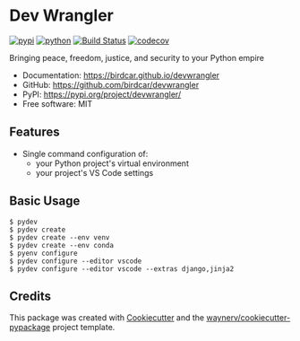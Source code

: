 # Dev Wrangler

[![pypi](https://img.shields.io/pypi/v/devwrangler.svg)](https://pypi.org/project/devwrangler/)
[![python](https://img.shields.io/pypi/pyversions/devwrangler.svg)](https://pypi.org/project/devwrangler/)
[![Build Status](https://github.com/birdcar/devwrangler/actions/workflows/dev.yml/badge.svg)](https://github.com/birdcar/devwrangler/actions/workflows/dev.yml)
[![codecov](https://codecov.io/gh/birdcar/devwrangler/branch/main/graphs/badge.svg)](https://codecov.io/github/birdcar/devwrangler)

Bringing peace, freedom, justice, and security to your Python empire

* Documentation: <https://birdcar.github.io/devwrangler>
* GitHub: <https://github.com/birdcar/devwrangler>
* PyPI: <https://pypi.org/project/devwrangler/>
* Free software: MIT

## Features

* Single command configuration of:
  * your Python project's virtual environment
  * your project's VS Code settings

## Basic Usage

```shell
$ pydev
$ pydev create
$ pydev create --env venv
$ pydev create --env conda
$ pyenv configure
$ pydev configure --editor vscode
$ pydev configure --editor vscode --extras django,jinja2
```


## Credits

This package was created with [Cookiecutter](https://github.com/audreyr/cookiecutter) and the [waynerv/cookiecutter-pypackage](https://github.com/waynerv/cookiecutter-pypackage) project template.
